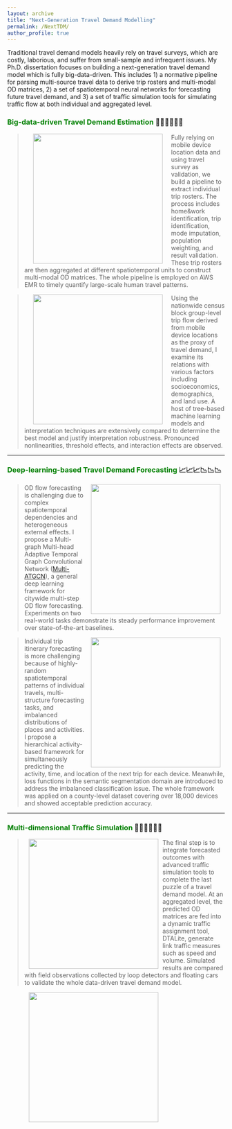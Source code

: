 ```yaml
---
layout: archive
title: "Next-Generation Travel Demand Modelling"
permalink: /NextTDM/
author_profile: true
---
```


Traditional travel demand models heavily rely on travel surveys, which are costly, laborious, and suffer from
small-sample and infrequent issues.
My Ph.D. dissertation focuses on building a next-generation travel demand model which is fully big-data-driven.
This includes 1) a normative pipeline for parsing multi-source travel data to derive trip rosters and 
multi-modal OD matrices, 2) a set of spatiotemporal neural networks for forecasting future travel demand, and 3) 
a set of traffic simulation tools for simulating traffic flow at both individual and aggregated level.

### <span style="color: green"> Big-data-driven Travel Demand Estimation </span> 📑📑📑🚩🚩🚩

> <a href="https://drum.lib.umd.edu/items/4be96816-0aaf-4d4d-a1f0-11593c284d8b"><img style="float: left" src="https://songhuahu-umd.github.io/images/FFF1.png" width="300" hspace="20"></a> 
Fully relying on mobile device location data and using travel survey as validation, 
we build a pipeline to extract individual trip rosters. The process includes 
home&work identification, trip identification, mode imputation, population weighting, and result validation. 
These trip rosters are then aggregated at different spatiotemporal units to construct multi-modal OD matrices.
The whole pipeline is employed on AWS EMR to timely quantify large-scale human travel patterns.

> <a href="https://www.sciencedirect.com/science/article/pii/S0965856423001635"><img style="float: left" src="https://songhuahu-umd.github.io/images/FF12.png" width="300" hspace="20"></a>
Using the nationwide census block group-level trip flow derived from mobile device locations as the proxy of travel demand, 
I examine its relations with various factors including socioeconomics, demographics, and land use. 
A host of tree-based machine learning models and interpretation techniques are extensively compared to determine the 
best model and justify interpretation robustness. Pronounced nonlinearities, threshold effects, and interaction effects are observed.

---

### <span style="color: green"> Deep-learning-based Travel Demand Forecasting </span> 📈📈📈📉📉📉

> <a href="https://github.com/SonghuaHu-UMD/MultiSTGraph"><img style="float: right" src="https://songhuahu-umd.github.io/images/FF2.png" width="300" hspace="10"></a>
OD flow forecasting is challenging due to complex spatiotemporal dependencies and heterogeneous external
effects. I propose a Multi-graph Multi-head Adaptive Temporal Graph Convolutional Network ([Multi-ATGCN](https://github.com/SonghuaHu-UMD/MultiSTGraph)),
a general deep learning framework for citywide multi-step OD flow forecasting.
Experiments on two real-world tasks demonstrate its steady performance improvement over state-of-the-art baselines.

> <a href="https://www.sciencedirect.com/science/article/pii/S0968090X22003758"><img style="float: right" src="https://songhuahu-umd.github.io/images/FF16.gif" width="300" hspace="10"></a>
Individual trip itinerary forecasting is more challenging because of highly-random spatiotemporal patterns of individual travels, 
multi-structure forecasting tasks, and imbalanced distributions of places and activities.
I propose a hierarchical activity-based framework for simultaneously predicting the activity, time, and location of
the next trip for each device. Meanwhile, loss functions in the semantic segmentation domain are introduced to address the imbalanced classification issue.
The whole framework was applied on a county-level dataset covering over 18,000 devices and showed acceptable prediction accuracy.
---

### <span style="color: green"> Multi-dimensional Traffic Simulation </span>🚦🚦🚦🚗🚗🚗

> <a href="https://senseable.mit.edu/"><img style="float: left" src="https://songhuahu-umd.github.io/images/FF62.gif" width="300" hspace="10"></a>
The final step is to integrate forecasted outcomes with advanced traffic simulation tools to complete the last puzzle of a travel demand model.
At an aggregated level, the predicted OD matrices are fed into a dynamic traffic assignment tool, DTALite, generate link traffic measures such as speed and volume.
Simulated results are compared with field observations collected by loop detectors and floating cars to validate the whole data-driven travel demand model.

> <a href="https://senseable.mit.edu/"><img style="float: left" src="https://songhuahu-umd.github.io/images/FF61.gif" width="300" hspace="10"></a>
